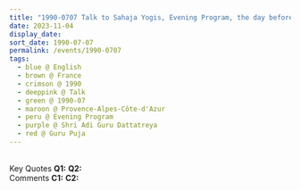 ```yaml
---
title: "1990-0707 Talk to Sahaja Yogis, Evening Program, the day before Guru Pūjā, Camp Site, Island in the NW side of Avignon, Provence-Alpes-Côte-d'Azur, France"
date: 2023-11-04
display_date: 
sort_date: 1990-07-07
permalink: /events/1990-0707
tags:
  - blue @ English
  - brown @ France
  - crimson @ 1990
  - deeppink @ Talk
  - green @ 1990-07
  - maroon @ Provence-Alpes-Côte-d'Azur
  - peru @ Evening Program
  - purple @ Shri Adi Guru Dattatreya
  - red @ Guru Puja
---
```


<br>

<wave-list>
  <list-title color="DarkSeaGreen" width="55">Key Quotes</list-title>
  <list-item color="BlanchedAlmond" width="280"><b>Q1:</b> <i></i></list-item>
  <list-item color="Lavender" width="280"><b>Q2:</b> <i></i></list-item>
</wave-list>

<br>

<wave-list>
  <list-title color="DarkSeaGreen" width="55">Comments</list-title>
  <list-item color="BlanchedAlmond" width="280"><b>C1:</b> <i></i></list-item>
  <list-item color="Lavender" width="280"><b>C2:</b> <i></i></list-item>
</wave-list>